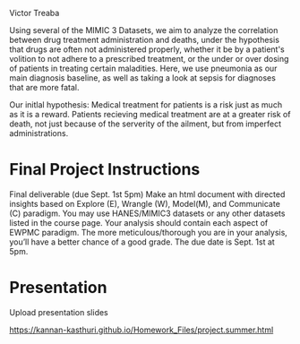 Victor Treaba

Using several of the MIMIC 3 Datasets, we aim to analyze the correlation between drug treatment administration and deaths, under the hypothesis that drugs are often not administered properly, whether it be by a patient's volition to not adhere to a prescribed treatment, or the under or over dosing of patients in treating certain maladities. Here, we use pneumonia as our main diagnosis baseline, as well as taking a look at sepsis for diagnoses that are more fatal.

Our initlal hypothesis: Medical treatment for patients is a risk just as much as it is a reward. Patients recieving medical treatment are at a greater risk of death, not just because of the serverity of the ailment, but from imperfect administrations.

# Final Project Instructions
Final deliverable (due Sept. 1st 5pm)
Make an html document with directed insights based on Explore (E), Wrangle (W), Model(M), and Communicate (C) paradigm. You may use HANES/MIMIC3 datasets or any other datasets listed in the course page. Your analysis should contain each aspect of EWPMC paradigm. The more meticulous/thorough you are in your analysis, you’ll have a better chance of a good grade. The due date is Sept. 1st at 5pm.
# Presentation 
Upload presentation slides

https://kannan-kasthuri.github.io/Homework_Files/project.summer.html
